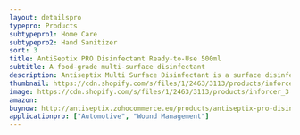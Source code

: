 ```yaml
---
layout: detailspro
typepro: Products
subtypepro1: Home Care
subtypepro2: Hand Sanitizer
sort: 3
title: AntiSeptix PRO Disinfectant Ready-to-Use 500ml
subtitle: A food-grade multi-surface disinfectant
description: Antiseptix Multi Surface Disinfectant is a surface disinfectant spray that kills 99.9% of bacteria, fungus and viruses, including E.coli, salmonella, coronavirus, poliovirus, norovirus and flu. Antiseptix Multi Surface Disinfectant is a chemical free, ZERO alcohol, non-toxic, fragrance-free disinfectant that has odour eliminating properties, as well as being harmless to the skin.
thumbnail: https://cdn.shopify.com/s/files/1/2463/3113/products/inforcer_3.png?v=1624960583
image: https://cdn.shopify.com/s/files/1/2463/3113/products/inforcer_3.png?v=1624960583
amazon: 
buynow: http://antiseptix.zohocommerce.eu/products/antiseptix-pro-disinfectant-ready-to-use-500ml/354940000000048074
applicationpro: ["Automotive", "Wound Management"]
---
```

